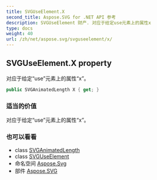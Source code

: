 ```yaml
---
title: SVGUseElement.X
second_title: Aspose.SVG for .NET API 参考
description: SVGUseElement 财产. 对应于给定use元素上的属性x
type: docs
weight: 40
url: /zh/net/aspose.svg/svguseelement/x/
---
```

## SVGUseElement.X property

对应于给定“use”元素上的属性“x”。

```csharp
public SVGAnimatedLength X { get; }
```

### 适当的价值

对应于给定“use”元素上的属性“x”。

### 也可以看看

* class [SVGAnimatedLength](../../../aspose.svg.datatypes/svganimatedlength/)
* class [SVGUseElement](../)
* 命名空间 [Aspose.Svg](../../svguseelement/)
* 部件 [Aspose.SVG](../../../)


